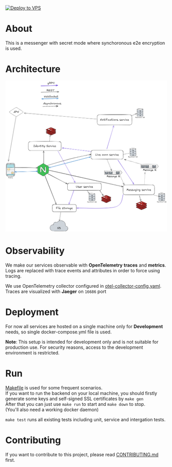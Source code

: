 [![Deploy to VPS](https://github.com/chakchat/chakchat-backend/actions/workflows/deploy.yaml/badge.svg)](https://github.com/chakchat/chakchat-backend/actions/workflows/deploy.yaml)

# About 
This is a messenger with secret mode where synchoronous e2e encryption is used.

# Architecture
![Architecture](./img/architecture.png)

# Observability
We make our services observable with **OpenTelemetry** **traces** and **metrics**. \
Logs are replaced with trace events and attributes in order to force using tracing.

We use OpenTelemetry collector configured in [otel-collector-config.yaml](otel-collector-config.yaml). \
Traces are visualized with **Jaeger** on `16686` port

# Deployment
For now all services are hosted on a single machine only for **Development** needs, so single docker-compose.yml file is used.

**Note**: This setup is intended for development only and is not suitable for production use. For security reasons, access to the development environment is restricted.

# Run
[Makefile](Makefile) is used for some frequent scenarios. \
If you want to run the backend on your local machine, you should firstly generate some keys and self-signed SSL certificates by `make gen` \
After that you can just use `make run` to start and `make down` to stop. \
(You'll also need a working docker daemon)

`make test` runs all existing tests including unit, service and intergation tests.

# Contributing
If you want to contribute to this project, please read [CONTRIBUTING.md](CONTRIBUTING.md) first.